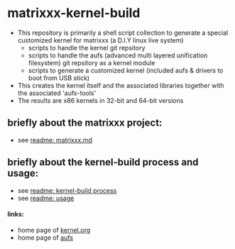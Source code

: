 # matrixxx-kernel-build
- This repository is primarily a shell script collection to generate a special
  customized kernel for matrixxx (a D.I.Y linux live system)
  - scripts to handle the kernel git repsitory
  - scripts to handle the aufs (advanced multi layered unification filesystem)
    git repsitory as a kernel module
  - scripts to generate a customized kernel
    (included aufs & drivers to boot from USB stick)
- This creates the kernel itself and the associated libraries together
  with the associated 'aufs-tools'
- The results are x86 kernels in 32-bit and 64-bit versions

## briefly about the matrixxx project:
- see [readme: matrixxx.md](./doc/readme-matrixxx.md)

## briefly about the kernel-build process and usage:
- see [readme: kernel-build process](./doc/readme-process.md)
- see [readme: usage](./doc/readme-usage.md)

#### links:
- home page of [kernel.org][kernel]
- home page of [aufs][]

<!-- *********************************************************************** -->
[kernel]: https://kernel.org/
[aufs]: https://aufs.sourceforge.net/
